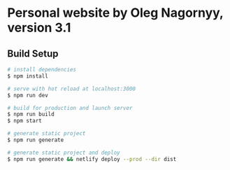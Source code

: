 # Personal website by Oleg Nagornyy, version 3.1

## Build Setup

``` bash
# install dependencies
$ npm install

# serve with hot reload at localhost:3000
$ npm run dev

# build for production and launch server
$ npm run build
$ npm start

# generate static project
$ npm run generate

# generate static project and deploy
$ npm run generate && netlify deploy --prod --dir dist
```